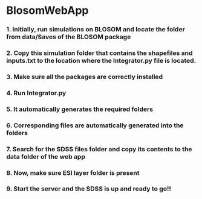 # BlosomWebApp
### 1. Initially, run simulations on BLOSOM and locate the folder from data/Saves of the BLOSOM package 
### 2. Copy this simulation folder that contains the shapefiles and inputs.txt to the location where the Integrator.py file is located.
### 3. Make sure all the packages are correctly installed
### 4. Run Integrator.py
### 5. It automatically generates the required folders
### 6. Corresponding files are automatically generated into the folders
### 7. Search for the SDSS files folder and copy its contents to the data folder of the web app 
### 8. Now, make sure ESI layer folder is present
### 9. Start the server and the SDSS is up and ready to go!!

